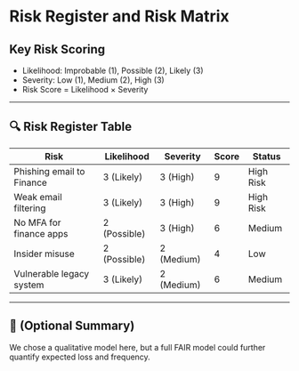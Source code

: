 # Risk Register and Risk Matrix

## Key Risk Scoring

- Likelihood: Improbable (1), Possible (2), Likely (3)
- Severity: Low (1), Medium (2), High (3)
- Risk Score = Likelihood × Severity

---

## 🔍 Risk Register Table

| Risk | Likelihood | Severity | Score | Status |
|------|------------|----------|-------|--------|
| Phishing email to Finance | 3 (Likely) | 3 (High) | 9 | High Risk |
| Weak email filtering | 3 (Likely) | 3 (High) | 9 | High Risk |
| No MFA for finance apps | 2 (Possible) | 3 (High) | 6 | Medium |
| Insider misuse | 2 (Possible) | 2 (Medium) | 4 | Low |
| Vulnerable legacy system | 3 (Likely) | 2 (Medium) | 6 | Medium |

---

## 🎯 (Optional Summary)

We chose a qualitative model here, but a full FAIR model could further quantify expected loss and frequency.

